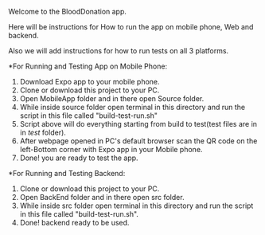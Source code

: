 Welcome to the BloodDonation app.

Here will be instructions for How to run the app on mobile phone, Web and backend.

Also we will add instructions for how to run tests on all 3 platforms.

*For Running and Testing App on Mobile Phone:

1) Download Expo app to your mobile phone.
2) Clone or download this project to your PC.
3) Open MobileApp folder and in there open Source folder.
4) While inside source folder open terminal in this directory and run the script in this file called "build-test-run.sh"
5) Script above will do everything starting from build to test(test files are in in _test_ folder).
6) After webpage opened in PC's default browser scan the QR code on the left-Bottom corner with Expo app in your Mobile        phone.
7) Done! you are ready to test the app.
  
*For Running and Testing Backend:

1) Clone or download this project to your PC.
2) Open BackEnd folder and in there open src folder.
3) While inside src folder open terminal in this directory and run the script in this file called "build-test-run.sh".
4) Done! backend ready to be used.







